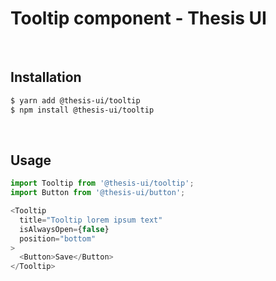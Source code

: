 # Tooltip component - Thesis UI

<br />

## Installation

```sh
$ yarn add @thesis-ui/tooltip
$ npm install @thesis-ui/tooltip
```

<br />

## Usage

```js
import Tooltip from '@thesis-ui/tooltip';
import Button from '@thesis-ui/button';

<Tooltip
  title="Tooltip lorem ipsum text"
  isAlwaysOpen={false}
  position="bottom"
>
  <Button>Save</Button>
</Tooltip>
```

<br />
